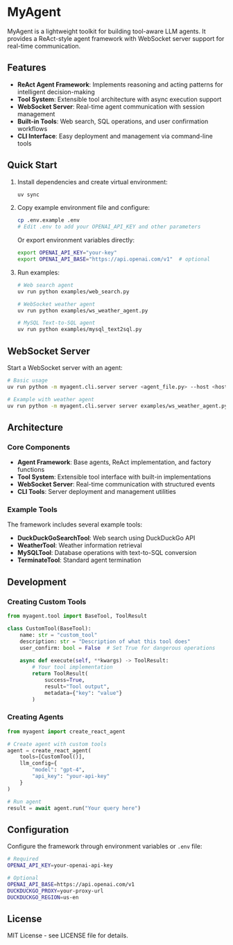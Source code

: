 # MyAgent

MyAgent is a lightweight toolkit for building tool-aware LLM agents. It provides a ReAct-style agent framework with WebSocket server support for real-time communication.

## Features

- **ReAct Agent Framework**: Implements reasoning and acting patterns for intelligent decision-making
- **Tool System**: Extensible tool architecture with async execution support
- **WebSocket Server**: Real-time agent communication with session management
- **Built-in Tools**: Web search, SQL operations, and user confirmation workflows
- **CLI Interface**: Easy deployment and management via command-line tools

## Quick Start

1. Install dependencies and create virtual environment:

   ```bash
   uv sync
   ```

2. Copy example environment file and configure:

   ```bash
   cp .env.example .env
   # Edit .env to add your OPENAI_API_KEY and other parameters
   ```

   Or export environment variables directly:

   ```bash
   export OPENAI_API_KEY="your-key"
   export OPENAI_API_BASE="https://api.openai.com/v1"  # optional
   ```

3. Run examples:

   ```bash
   # Web search agent
   uv run python examples/web_search.py
   
   # WebSocket weather agent
   uv run python examples/ws_weather_agent.py
   
   # MySQL Text-to-SQL agent
   uv run python examples/mysql_text2sql.py
   ```

## WebSocket Server

Start a WebSocket server with an agent:

```bash
# Basic usage
uv run python -m myagent.cli.server server <agent_file.py> --host <host> --port <port>

# Example with weather agent
uv run python -m myagent.cli.server server examples/ws_weather_agent.py --port 8889
```

## Architecture

### Core Components

- **Agent Framework**: Base agents, ReAct implementation, and factory functions
- **Tool System**: Extensible tool interface with built-in implementations
- **WebSocket Server**: Real-time communication with structured events
- **CLI Tools**: Server deployment and management utilities

### Example Tools

The framework includes several example tools:

- **DuckDuckGoSearchTool**: Web search using DuckDuckGo API
- **WeatherTool**: Weather information retrieval
- **MySQLTool**: Database operations with text-to-SQL conversion
- **TerminateTool**: Standard agent termination

## Development

### Creating Custom Tools

```python
from myagent.tool import BaseTool, ToolResult

class CustomTool(BaseTool):
    name: str = "custom_tool"
    description: str = "Description of what this tool does"
    user_confirm: bool = False  # Set True for dangerous operations
    
    async def execute(self, **kwargs) -> ToolResult:
        # Your tool implementation
        return ToolResult(
            success=True,
            result="Tool output",
            metadata={"key": "value"}
        )
```

### Creating Agents

```python
from myagent import create_react_agent

# Create agent with custom tools
agent = create_react_agent(
    tools=[CustomTool()],
    llm_config={
        "model": "gpt-4",
        "api_key": "your-api-key"
    }
)

# Run agent
result = await agent.run("Your query here")
```

## Configuration

Configure the framework through environment variables or `.env` file:

```bash
# Required
OPENAI_API_KEY=your-openai-api-key

# Optional
OPENAI_API_BASE=https://api.openai.com/v1
DUCKDUCKGO_PROXY=your-proxy-url
DUCKDUCKGO_REGION=us-en
```

## License

MIT License - see LICENSE file for details.
